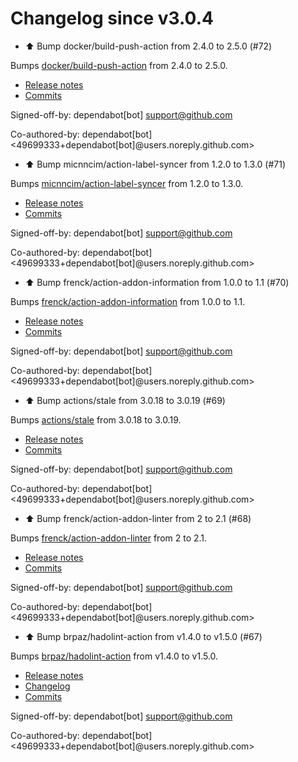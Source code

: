 # Changelog since v3.0.4
- ⬆️ Bump docker/build-push-action from 2.4.0 to 2.5.0 (#72)

Bumps [docker/build-push-action](https://github.com/docker/build-push-action) from 2.4.0 to 2.5.0.
- [Release notes](https://github.com/docker/build-push-action/releases)
- [Commits](https://github.com/docker/build-push-action/compare/v2.4.0...v2.5.0)

Signed-off-by: dependabot[bot] <support@github.com>

Co-authored-by: dependabot[bot] <49699333+dependabot[bot]@users.noreply.github.com> 
- ⬆️ Bump micnncim/action-label-syncer from 1.2.0 to 1.3.0 (#71)

Bumps [micnncim/action-label-syncer](https://github.com/micnncim/action-label-syncer) from 1.2.0 to 1.3.0.
- [Release notes](https://github.com/micnncim/action-label-syncer/releases)
- [Commits](https://github.com/micnncim/action-label-syncer/compare/v1.2.0...v1.3.0)

Signed-off-by: dependabot[bot] <support@github.com>

Co-authored-by: dependabot[bot] <49699333+dependabot[bot]@users.noreply.github.com> 
- ⬆️ Bump frenck/action-addon-information from 1.0.0 to 1.1 (#70)

Bumps [frenck/action-addon-information](https://github.com/frenck/action-addon-information) from 1.0.0 to 1.1.
- [Release notes](https://github.com/frenck/action-addon-information/releases)
- [Commits](https://github.com/frenck/action-addon-information/compare/v1.0.0...v1.1)

Signed-off-by: dependabot[bot] <support@github.com>

Co-authored-by: dependabot[bot] <49699333+dependabot[bot]@users.noreply.github.com> 
- ⬆️ Bump actions/stale from 3.0.18 to 3.0.19 (#69)

Bumps [actions/stale](https://github.com/actions/stale) from 3.0.18 to 3.0.19.
- [Release notes](https://github.com/actions/stale/releases)
- [Commits](https://github.com/actions/stale/compare/v3.0.18...v3.0.19)

Signed-off-by: dependabot[bot] <support@github.com>

Co-authored-by: dependabot[bot] <49699333+dependabot[bot]@users.noreply.github.com> 
- ⬆️ Bump frenck/action-addon-linter from 2 to 2.1 (#68)

Bumps [frenck/action-addon-linter](https://github.com/frenck/action-addon-linter) from 2 to 2.1.
- [Release notes](https://github.com/frenck/action-addon-linter/releases)
- [Commits](https://github.com/frenck/action-addon-linter/compare/v2...v2.1)

Signed-off-by: dependabot[bot] <support@github.com>

Co-authored-by: dependabot[bot] <49699333+dependabot[bot]@users.noreply.github.com> 
- ⬆️ Bump brpaz/hadolint-action from v1.4.0 to v1.5.0 (#67)

Bumps [brpaz/hadolint-action](https://github.com/brpaz/hadolint-action) from v1.4.0 to v1.5.0.
- [Release notes](https://github.com/brpaz/hadolint-action/releases)
- [Changelog](https://github.com/hadolint/hadolint-action/blob/master/.releaserc)
- [Commits](https://github.com/brpaz/hadolint-action/compare/v1.4.0...c27bd9edc1e95eed30474db8f295ff5807ebca14)

Signed-off-by: dependabot[bot] <support@github.com>

Co-authored-by: dependabot[bot] <49699333+dependabot[bot]@users.noreply.github.com> 
